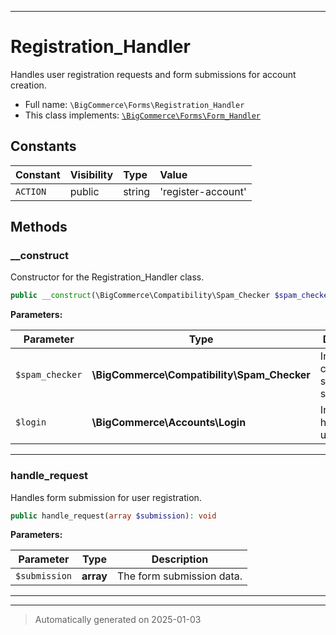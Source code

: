 ***

# Registration_Handler

Handles user registration requests and form submissions for account creation.



* Full name: `\BigCommerce\Forms\Registration_Handler`
* This class implements:
[`\BigCommerce\Forms\Form_Handler`](./classes/BigCommerce/Forms/Form_Handler.md)


## Constants

| Constant | Visibility | Type | Value |
|:---------|:-----------|:-----|:------|
|`ACTION`|public|string|&#039;register-account&#039;|


## Methods


### __construct

Constructor for the Registration_Handler class.

```php
public __construct(\BigCommerce\Compatibility\Spam_Checker $spam_checker, \BigCommerce\Accounts\Login $login): mixed
```








**Parameters:**

| Parameter | Type | Description |
|-----------|------|-------------|
| `$spam_checker` | **\BigCommerce\Compatibility\Spam_Checker** | Instance for checking spam submissions. |
| `$login` | **\BigCommerce\Accounts\Login** | Instance for handling user login. |





***

### handle_request

Handles form submission for user registration.

```php
public handle_request(array $submission): void
```








**Parameters:**

| Parameter | Type | Description |
|-----------|------|-------------|
| `$submission` | **array** | The form submission data. |





***


***
> Automatically generated on 2025-01-03
